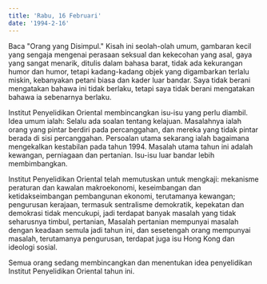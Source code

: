 ```yaml
---
title: 'Rabu, 16 Februari'
date: '1994-2-16'
---
```

Baca "Orang yang Disimpul." Kisah ini seolah-olah umum, gambaran kecil yang sengaja mengenai perasaan seksual dan kekecohan yang asal, gaya yang sangat menarik, ditulis dalam bahasa barat, tidak ada kekurangan humor dan humor, tetapi kadang-kadang objek yang digambarkan terlalu miskin, kebanyakan petani biasa dan kader luar bandar. Saya tidak berani mengatakan bahawa ini tidak berlaku, tetapi saya tidak berani mengatakan bahawa ia sebenarnya berlaku.

Institut Penyelidikan Oriental membincangkan isu-isu yang perlu diambil. Idea umum ialah: Selalu ada soalan tentang kelajuan. Masalahnya ialah orang yang pintar berdiri pada percanggahan, dan mereka yang tidak pintar berada di sisi percanggahan. Persoalan utama sekarang ialah bagaimana mengekalkan kestabilan pada tahun 1994. Masalah utama tahun ini adalah kewangan, perniagaan dan pertanian. Isu-isu luar bandar lebih membimbangkan.

Institut Penyelidikan Oriental telah memutuskan untuk mengkaji: mekanisme peraturan dan kawalan makroekonomi, keseimbangan dan ketidakseimbangan pembangunan ekonomi, terutamanya kewangan; pengurusan kerajaan, termasuk sentralisme demokratik, kepekatan dan demokrasi tidak mencukupi, jadi terdapat banyak masalah yang tidak seharusnya timbul, pertanian, Masalah pertanian mempunyai masalah dengan keadaan semula jadi tahun ini, dan sesetengah orang mempunyai masalah, terutamanya pengurusan, terdapat juga isu Hong Kong dan ideologi sosial.

Semua orang sedang membincangkan dan menentukan idea penyelidikan Institut Penyelidikan Oriental tahun ini.